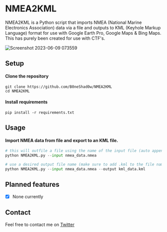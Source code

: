 # NMEA2KML
NMEA2KML is a Python script that imports NMEA (National Marine Electronics Association) data via a file and outputs to KML (Keyhole Markup Language) format for use with Google Earth Pro, Google Maps & Bing Maps. \
This has purely been created for use with CTF's.

![Screenshot 2023-06-09 073559](https://github.com/B0neShAd0w/NMEA2KML/assets/117080369/a00faef7-5672-4ccb-8327-d4e3bd0793ef)

## Setup

#### Clone the repository
```shell
git clone https://github.com/B0neShad0w/NMEA2KML
cd NMEA2KML
```

#### Install requirements
```shell
pip install -r requirements.txt
```

## Usage

#### Import NMEA data from file and export to an KML file.
```python
# this will outfile a file using the name of the input file (auto appended with .kml)
python NMEA2KML.py --input nmea_data.nmea

# use a desired output file name (make sure to add .kml to the file name)
python NMEA2KML.py --input nmea_data.nmea --output kml_data.kml
```

## Planned features

- [X] None currently

<!-- CSV, SHP (shapefile), GeoJSON, KML, KMZ or TFRecord -->

## Contact
Feel free to contact me on <a href="https://twitter.com/B0neShad0w">Twitter</a>
